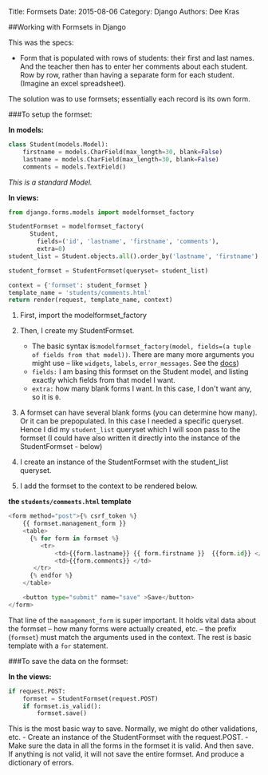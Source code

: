 Title: Formsets
Date: 2015-08-06
Category: Django
Authors: Dee Kras

##Working with Formsets in Django


This was the specs:   
- Form that is populated with rows of students: their first and last names. And the teacher then has to enter her comments about each student. Row by row, rather than having a separate form for each student. (Imagine an excel spreadsheet).


The solution was to use formsets; essentially each record is its own form.

###To setup the formset:

**In models:**

```python
class Student(models.Model):
    firstname = models.CharField(max_length=30, blank=False)
    lastname = models.CharField(max_length=30, blank=False)
    comments = models.TextField()
```
*This is a standard Model.*

**In views:**

```python
from django.forms.models import modelformset_factory

StudentFormset = modelformset_factory(
      Student, 
        fields=('id', 'lastname', 'firstname', 'comments'),
        extra=0)
student_list = Student.objects.all().order_by('lastname', 'firstname')

student_formset = StudentFormset(queryset= student_list)

context = {'formset': student_formset }
template_name = 'students/comments.html'
return render(request, template_name, context)
```

1. First, import the modelformset_factory    

2. Then, I create my StudentFormset. 
    - The basic syntax is:`modelformset_factory(model, fields=(a tuple of fields from that model))`. There are many more arguments you might use – like `widgets`, `labels`, `error_messages`. See the [docs](https://docs.djangoproject.com/en/1.8/ref/forms/models/))
    - `fields:` I am basing this formset on the Student model, and listing exactly which fields from that model I want. 
    - `extra:` how many blank forms I want. In this case, I don't want any, so it is `0`.  
3. A formset can have several blank forms (you can determine how many). Or it can be prepopulated. In this case I needed a specific queryset. Hence I did my `student_list` queryset which I will soon pass to the formset (I could have also written it directly into the instance of the StudentFormset - below)  

4. I create an instance of the StudentFormset with the student_list queryset.  

5. I add the formset to the context to be rendered below.

**the `students/comments.html` template**

```python
<form method="post">{% csrf_token %}
    {{ formset.management_form }}
    <table>
      {% for form in formset %}
         <tr>
             <td>{{form.lastname}} {{ form.firstname }}  {{form.id}} </td>
             <td>{{form.comments}} </td>
       </tr>
      {% endfor %}
    </table>

    <button type="submit" name="save" >Save</button>
</form>
```
That line of the `management_form` is super important. It holds vital data about the formset – how many forms were actually created, etc.
    – the prefix (`formset`) must match the arguments used in the context.
    The rest is basic template with a `for` statement.

###To save the data on the formset:

**In the views:**

```python
if request.POST:
    formset = StudentFormset(request.POST)
    if formset.is_valid():
        formset.save()
```
This is the most basic way to save. Normally, we might do other validations, etc.
    - Create an instance of the StudentFormset with the request.POST.
    - Make sure the data in all the forms in the formset it is valid. And then save.
    If anything is not valid, it will not save the entire formset. And produce a dictionary of errors.


